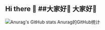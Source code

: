 ## Hi there 👋   ##大家好👋   大家好👋


![Anurag's GitHub stats   Anurag的GitHub统计](https://github-readme-stats.vercel.app/api?username=Sakanasaigao&show_icons=true)

